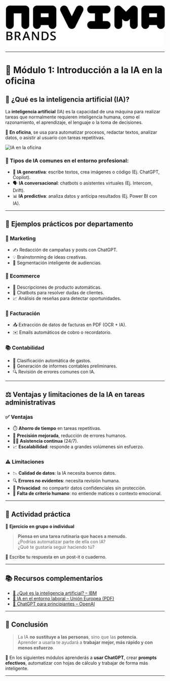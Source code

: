 ![Navima Logo](/navima_logo_negro.png)

---
# 🧠 Módulo 1: Introducción a la IA en la oficina

## 🤖 ¿Qué es la inteligencia artificial (IA)?

La **inteligencia artificial** (IA) es la capacidad de una máquina para realizar tareas que normalmente requieren inteligencia humana, como el razonamiento, el aprendizaje, el lenguaje o la toma de decisiones.

📌 **En oficina**, se usa para automatizar procesos, redactar textos, analizar datos, o asistir al usuario con tareas repetitivas.

![IA en la oficina](https://miro.medium.com/v2/resize:fit:1200/format:webp/1*67v7KjmdH8hFDOP8VHwqTQ.png)

### 🧩 Tipos de IA comunes en el entorno profesional:

- 🧠 **IA generativa**: escribe textos, crea imágenes o código (Ej. ChatGPT, Copilot).
- 🗣️ **IA conversacional**: chatbots o asistentes virtuales (Ej. Intercom, Drift).
- 📊 **IA predictiva**: analiza datos y anticipa resultados (Ej. Power BI con IA).

---

## 💼 Ejemplos prácticos por departamento

### 📣 Marketing
- ✍️ Redacción de campañas y posts con ChatGPT.
- 💡 Brainstorming de ideas creativas.
- 🎯 Segmentación inteligente de audiencias.

### 🛒 Ecommerce
- 📝 Descripciones de producto automáticas.
- 💬 Chatbots para resolver dudas de clientes.
- 📈 Análisis de reseñas para detectar oportunidades.

### 💸 Facturación
- 📤 Extracción de datos de facturas en PDF (OCR + IA).
- ✉️ Emails automáticos de cobro o recordatorio.

### 📚 Contabilidad
- 🧾 Clasificación automática de gastos.
- 📑 Generación de informes contables preliminares.
- 🔍 Revisión de errores comunes con IA.

---

## ⚖️ Ventajas y limitaciones de la IA en tareas administrativas

### ✅ Ventajas

- ⏱️ **Ahorro de tiempo** en tareas repetitivas.
- 🧮 **Precisión mejorada**, reducción de errores humanos.
- 🧑‍💻 **Asistencia continua** (24/7).
- 📈 **Escalabilidad**: responde a grandes volúmenes sin esfuerzo.

### ⚠️ Limitaciones

- 📉 **Calidad de datos**: la IA necesita buenos datos.
- 🔍 **Errores no evidentes**: necesita revisión humana.
- 🔐 **Privacidad**: no compartir datos confidenciales sin protección.
- 🤔 **Falta de criterio humano**: no entiende matices o contexto emocional.

---

## 🧪 Actividad práctica

🎯 **Ejercicio en grupo o individual**

> **Piensa en una tarea rutinaria que haces a menudo.**  
> ¿Podrías automatizar parte de ella con IA?  
> ¿Qué te gustaría seguir haciendo tú?

📝 Escribe tu respuesta en un post-it o cuaderno.

---

## 📚 Recursos complementarios

- [🧠 ¿Qué es la inteligencia artificial? – IBM](https://www.ibm.com/es-es/topics/artificial-intelligence)
- [📘 IA en el entorno laboral – Unión Europea (PDF)](https://ec.europa.eu/)
- [💬 ChatGPT para principiantes – OpenAI](https://openai.com/chatgpt)

---

## 🎯 Conclusión

> La IA **no sustituye a las personas**, sino que las **potencia**.  
> Aprender a usarla te ayudará a **trabajar mejor, más rápido y con menos esfuerzo**.

🧭 En los siguientes módulos aprenderás a **usar ChatGPT**, crear **prompts efectivos**, automatizar con hojas de cálculo y trabajar de forma más inteligente.

---
